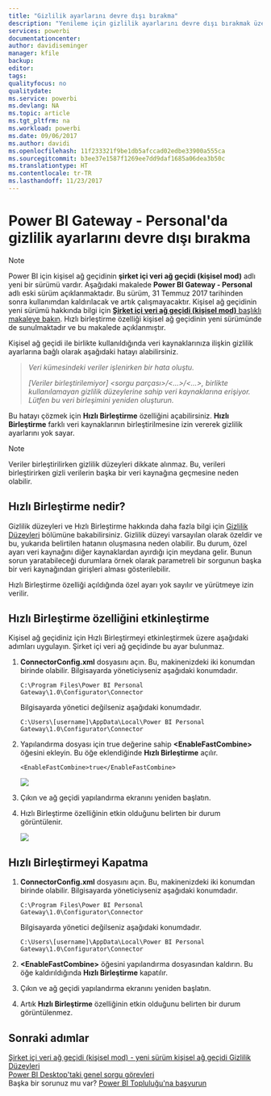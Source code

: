 ```yaml
---
title: "Gizlilik ayarlarını devre dışı bırakma"
description: "Yenileme için gizlilik ayarlarını devre dışı bırakmak üzere Personal Gateway'de Hızlı Birleştirme özelliğini etkinleştirme."
services: powerbi
documentationcenter: 
author: davidiseminger
manager: kfile
backup: 
editor: 
tags: 
qualityfocus: no
qualitydate: 
ms.service: powerbi
ms.devlang: NA
ms.topic: article
ms.tgt_pltfrm: na
ms.workload: powerbi
ms.date: 09/06/2017
ms.author: davidi
ms.openlocfilehash: 11f233321f9be1db5afccad02edbe33900a555ca
ms.sourcegitcommit: b3ee37e1587f1269ee7dd9daf1685a06dea3b50c
ms.translationtype: HT
ms.contentlocale: tr-TR
ms.lasthandoff: 11/23/2017
---
```

# <a name="disable-privacy-setting-in-power-bi-gateway---personal"></a>Power BI Gateway - Personal'da gizlilik ayarlarını devre dışı bırakma
> [!NOTE]
> Power BI için kişisel ağ geçidinin **şirket içi veri ağ geçidi (kişisel mod)** adlı yeni bir sürümü vardır. Aşağıdaki makalede **Power BI Gateway - Personal** adlı eski sürüm açıklanmaktadır. Bu sürüm, 31 Temmuz 2017 tarihinden sonra kullanımdan kaldırılacak ve artık çalışmayacaktır. Kişisel ağ geçidinin yeni sürümü hakkında bilgi için [**Şirket içi veri ağ geçidi (kişisel mod)** başlıklı makaleye bakın](service-gateway-personal-mode.md). Hızlı birleştirme özelliği kişisel ağ geçidinin yeni sürümünde de sunulmaktadır ve bu makalede açıklanmıştır.
> 
> 

Kişisel ağ geçidi ile birlikte kullanıldığında veri kaynaklarınıza ilişkin gizlilik ayarlarına bağlı olarak aşağıdaki hatayı alabilirsiniz.

> *Veri kümesindeki veriler işlenirken bir hata oluştu.*
> 
> *[Veriler birleştirilemiyor] &lt;sorgu parçası&gt;/&lt;…&gt;/&lt;…&gt;, birlikte kullanılamayan gizlilik düzeylerine sahip veri kaynaklarına erişiyor. Lütfen bu veri birleşimini yeniden oluşturun.*
> 
> 

Bu hatayı çözmek için **Hızlı Birleştirme** özelliğini açabilirsiniz. **Hızlı Birleştirme** farklı veri kaynaklarının birleştirilmesine izin vererek gizlilik ayarlarını yok sayar.

> [!NOTE]
> Veriler birleştirilirken gizlilik düzeyleri dikkate alınmaz. Bu, verileri birleştirirken gizli verilerin başka bir veri kaynağına geçmesine neden olabilir.
> 
> 

## <a name="what-is-fast-combine"></a>Hızlı Birleştirme nedir?
Gizlilik düzeyleri ve Hızlı Birleştirme hakkında daha fazla bilgi için [Gizlilik Düzeyleri](https://support.office.com/en-us/article/Privacy-levels-Power-Query-CC3EDE4D-359E-4B28-BC72-9BEE7900B540) bölümüne bakabilirsiniz. Gizlilik düzeyi varsayılan olarak özeldir ve bu, yukarıda belirtilen hatanın oluşmasına neden olabilir. Bu durum, özel ayarı veri kaynağını diğer kaynaklardan ayırdığı için meydana gelir. Bunun sorun yaratabileceği durumlara örnek olarak parametreli bir sorgunun başka bir veri kaynağından girişleri alması gösterilebilir.

Hızlı Birleştirme özelliği açıldığında özel ayarı yok sayılır ve yürütmeye izin verilir.

## <a name="turn-on-fast-combine"></a>Hızlı Birleştirme özelliğini etkinleştirme
Kişisel ağ geçidiniz için Hızlı Birleştirmeyi etkinleştirmek üzere aşağıdaki adımları uygulayın. Şirket içi veri ağ geçidinde bu ayar bulunmaz.

1. **ConnectorConfig.xml** dosyasını açın.  Bu, makinenizdeki iki konumdan birinde olabilir.  Bilgisayarda yöneticiyseniz aşağıdaki konumdadır.
   
    <pre><code>C:\Program Files\Power BI Personal Gateway\1.0\Configurator\Connector</code></pre>
   
    Bilgisayarda yönetici değilseniz aşağıdaki konumdadır.
   
    <pre><code>C:\Users\[username]\AppData\Local\Power BI Personal Gateway\1.0\Configurator\Connector</code></pre>
2. Yapılandırma dosyası için true değerine sahip **&lt;EnableFastCombine&gt;** öğesini ekleyin. Bu öğe eklendiğinde **Hızlı Birleştirme** açılır.
   
   <pre><code>&lt;EnableFastCombine&gt;true&lt;/EnableFastCombine&gt;</code></pre>
   
   ![](media/refresh-enable-fast-combine/configfile.png)
3. Çıkın ve ağ geçidi yapılandırma ekranını yeniden başlatın.
4. Hızlı Birleştirme özelliğinin etkin olduğunu belirten bir durum görüntülenir.
   
   ![](media/refresh-enable-fast-combine/fastcombineenabled.png)

## <a name="turn-off-fast-combine"></a>Hızlı Birleştirmeyi Kapatma
1. **ConnectorConfig.xml** dosyasını açın.  Bu, makinenizdeki iki konumdan birinde olabilir.  Bilgisayarda yöneticiyseniz aşağıdaki konumdadır.
   
    <pre><code>C:\Program Files\Power BI Personal Gateway\1.0\Configurator\Connector</code></pre>
   
    Bilgisayarda yönetici değilseniz aşağıdaki konumdadır.
   
    <pre><code>C:\Users\[username]\AppData\Local\Power BI Personal Gateway\1.0\Configurator\Connector</code></pre>
2. **&lt;EnableFastCombine&gt;** öğesini yapılandırma dosyasından kaldırın. Bu öğe kaldırıldığında **Hızlı Birleştirme** kapatılır.
3. Çıkın ve ağ geçidi yapılandırma ekranını yeniden başlatın.
4. Artık **Hızlı Birleştirme** özelliğinin etkin olduğunu belirten bir durum görüntülenmez.

## <a name="next-steps"></a>Sonraki adımlar
[Şirket içi veri ağ geçidi (kişisel mod) - yeni sürüm kişisel ağ geçidi ](service-gateway-personal-mode.md)
[Gizlilik Düzeyleri](https://support.office.com/en-us/article/Privacy-levels-Power-Query-CC3EDE4D-359E-4B28-BC72-9BEE7900B540)  
[Power BI Desktop'taki genel sorgu görevleri](desktop-common-query-tasks.md)  
Başka bir sorunuz mu var? [Power BI Topluluğu'na başvurun](http://community.powerbi.com/)

